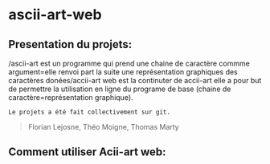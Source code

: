 # ascii-art-web

 ## Presentation du projets:
 /ascii-art est un programme qui prend une chaine de caractère commme argument=elle renvoi part la suite une représentation graphiques des caractères donées/accii-art web est la continuter de accii-art elle a pour but de permettre la utilisation en ligne du programe de base (chaine de caractère=représentation graphique).
 ```
Le projets a été fait collectivement sur git. 
````
> Florian Lejosne, Théo Moigne, Thomas Marty

## Comment utiliser Acii-art web: 

